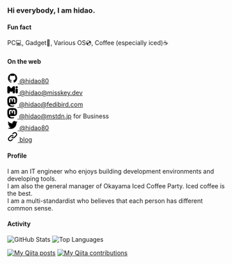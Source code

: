### Hi everybody, I am hidao.

#### Fun fact

PC💻, Gadget📱, Various OS💿, Coffee (especially iced)☕


#### On the web

[![](img/github.svg) @hidao80](https://github.com/hidao80/)  
[![](img/misskey.svg) @hidao<wbr>@misskey.dev](https://misskey.dev/@hidao)  
[![](img/mastodon.svg) @hidao<wbr>@fedibird.com](https://fedibird.com/@hidao)  
[![](img/mastodon.svg) @hidao<wbr>@mstdn.jp](https://mstdn.jp/@hidao) for Business   
[![](img/twitter.svg) @hidao80](https://twitter.com/hidao80)  
[![](img/link.svg) blog](https://hidao.hatenablog.com)  

<!-- Don't use rel="me" to avoid bots! -->
<a rel="me" href="https://misskey.dev/@hidao"></a>
<a rel="me" href="https://fedibird.com/users/hidao"></a>


#### Profile

I am an IT engineer who enjoys building development environments and developing tools.  
I am also the general manager of Okayama Iced Coffee Party. Iced coffee is the best.  
I am a multi-standardist who believes that each person has different common sense.


#### Activity

![GitHub Stats](https://github-readme-stats.vercel.app/api?username=hidao80&count_private=true&show_icons=true&theme=buefy)
![Top Languages](https://github-readme-stats.vercel.app/api/top-langs/?username=hidao80&layout=compact&theme=buefy)

<!-- # My works -->

[![My Qiita posts](https://qiita-badge.apiapi.app/s/hidao/posts.svg)](http://qiita.com/hidao)
[![My Qiita contributions](https://qiita-badge.apiapi.app/s/hidao/contributions.svg)](http://qiita.com/hidao)
